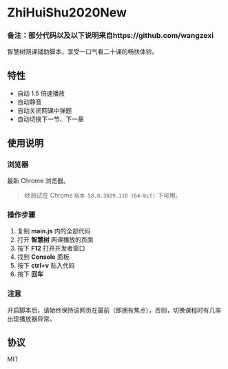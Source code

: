 # ZhiHuiShu2020New
### 备注：部分代码以及以下说明来自https://github.com/wangzexi

智慧树网课辅助脚本，享受一口气看二十课的畅快体验。

## 特性

- 自动 1.5 倍速播放
- 自动静音
- 自动关闭网课中弹题
- 自动切换下一节、下一章

## 使用说明

### 浏览器

最新 Chrome 浏览器。

> 经测试在 Chrome `版本 58.0.3029.110 (64-bit)` 下可用。

### 操作步骤

1. 复制 **main.js** 内的全部代码
2. 打开 **智慧树** 网课播放的页面
3. 按下 **F12** 打开开发者窗口
4. 找到 **Console** 面板
5. 按下 **ctrl+v** 贴入代码
6. 按下 **回车**


### 注意

开启脚本后，请始终保持该网页在最前（即拥有焦点），否则，切换课程时有几率出现播放器异常。


## 协议

MIT
